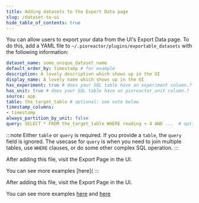 ```yaml
---
title: Adding datasets to the Export Data page
slug: /dataset-to-ui
hide_table_of_contents: true
---
```


You can  allow users to export your data from the UI's Export Data page. To do this, add a YAML file to `~/.pioreactor/plugins/exportable_datasets` with the following information:

```yaml
dataset_name: some_unique_dataset_name
default_order_by: timestamp # for example
description: A lovely description which shows up in the UI
display_name: A lovely name which shows up in the UI
has_experiment: true # does your SQL table have an experiment column.?
has_unit: true # does your SQL table have an pioreactor_unit column.?
source: app
table: the_target_table # optional: see note below
timestamp_columns:
- timestamp
always_partition_by_unit: false
query: SELECT * FROM the_target_table WHERE reading < 4 AND ...  # optional: see note below
```

:::note
Either `table` or `query` is required. If you provide a `table`, the `query` field is ignored. The usecase for `query` is when you need to join multiple tables, use `WHERE` clauses, or do some other complex SQL operation.
:::

After adding this file, visit the Export Page in the UI.

You can see more examples [here](
:::


After adding this file, visit the Export Page in the UI.

You can see more examples [here](https://github.com/Pioreactor/CustoPiZer/tree/pioreactor/workspace/scripts/files/pioreactor/exportable_datasets) and [here](https://github.com/Pioreactor/spectrometer-reading-plugin/tree/main/spectrometer_reading_plugin/exportable_datasets)